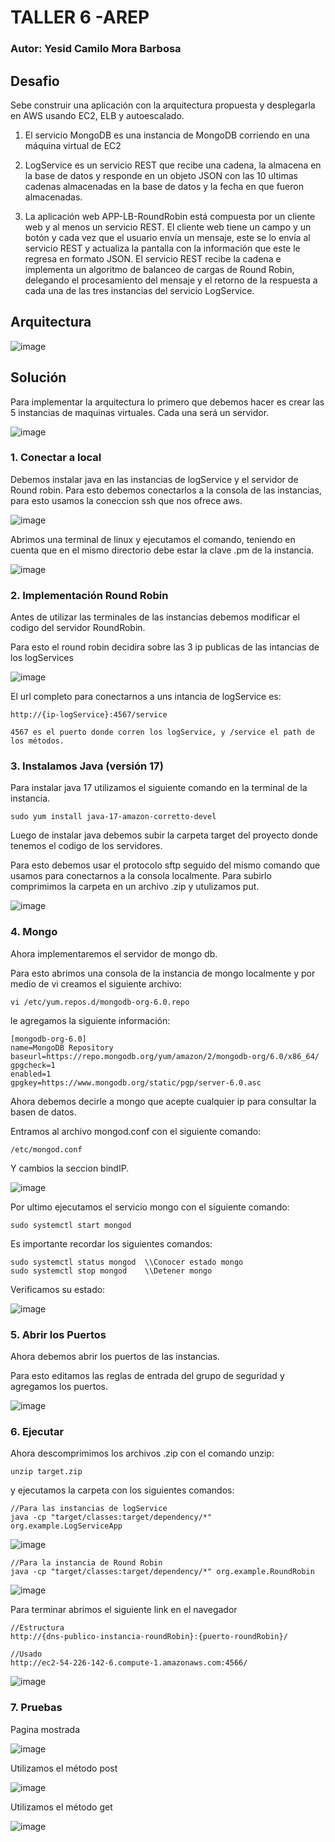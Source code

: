 # TALLER 6 -AREP

### Autor: Yesid Camilo Mora Barbosa

## Desafio

Sebe construir una aplicación con la arquitectura propuesta y desplegarla en AWS usando EC2, ELB y autoescalado.

1. El servicio MongoDB es una instancia de MongoDB corriendo en una máquina virtual de EC2

2. LogService es un servicio REST que recibe una cadena, la almacena en la base de datos y responde en un objeto JSON con las 10 ultimas cadenas almacenadas en la base de datos y la fecha en que fueron almacenadas.

3. La aplicación web APP-LB-RoundRobin está compuesta por un cliente web y al menos un servicio REST. El cliente web tiene un campo y un botón y cada vez que el usuario envía un mensaje, este se lo envía al servicio REST y actualiza la pantalla con la información que este le regresa en formato JSON. El servicio REST recibe la cadena e implementa un algoritmo de balanceo de cargas de Round Robin, delegando el procesamiento del mensaje y el retorno de la respuesta a cada una de las tres instancias del servicio LogService.

## Arquitectura

![image](https://user-images.githubusercontent.com/98135134/224865848-e436a1af-aa7b-4292-9499-107052cd90fc.png)

## Solución

Para implementar la arquitectura lo primero que debemos hacer es crear las 5 instancias de maquinas virtuales. 
Cada una será un servidor.

![image](https://user-images.githubusercontent.com/98135134/224521866-4d9279e9-17c7-47d9-9c2d-edb16867f8ce.png)

### 1. Conectar a local

Debemos instalar java en las instancias de logService y el servidor de Round robin.
Para esto debemos conectarlos a la consola de las instancias, para esto usamos la coneccion ssh que nos ofrece aws.

![image](https://user-images.githubusercontent.com/98135134/224522078-4b31bca0-c20d-4de7-95f8-27b565c00190.png)

Abrimos una terminal de linux y ejecutamos el comando, teniendo en cuenta que en el mismo directorio debe estar la clave .pm de la instancia.

![image](https://user-images.githubusercontent.com/98135134/224522087-40551feb-8157-418d-a443-ebf189d204f1.png)

### 2. Implementación Round Robin

Antes de utilizar las terminales de las instancias debemos modificar el codigo del servidor RoundRobin.

Para esto el round robin decidira sobre las 3 ip publicas de las intancias de los logServices

![image](https://user-images.githubusercontent.com/98135134/224867781-4e229b8d-8b6d-405c-b017-3b73209ba4de.png)

El url completo para conectarnos a uns intancia de logService es:

```
http://{ip-logService}:4567/service

4567 es el puerto donde corren los logService, y /service el path de los métodos.
```

### 3. Instalamos Java (versión 17)

Para instalar java 17 utilizamos el siguiente comando en la terminal de la instancia.

```
sudo yum install java-17-amazon-corretto-devel
```

Luego de instalar java debemos subir la carpeta target del proyecto donde tenemos el codigo de los servidores.

Para esto debemos usar el protocolo sftp seguido del mismo comando que usamos para conectarnos a la consola localmente.
Para subirlo comprimimos la carpeta en un archivo .zip y utulizamos put.

![image](https://user-images.githubusercontent.com/98135134/224522115-fd331fe3-d139-4e1f-b0e1-91ee475e6e54.png)


### 4. Mongo

Ahora implementaremos el servidor de mongo db.

Para esto abrimos una consola de la instancia de mongo localmente y por medio de vi creamos el siguiente archivo:

```
vi /etc/yum.repos.d/mongodb-org-6.0.repo
```

le agregamos la siguiente información:

```
[mongodb-org-6.0]
name=MongoDB Repository
baseurl=https://repo.mongodb.org/yum/amazon/2/mongodb-org/6.0/x86_64/
gpgcheck=1
enabled=1
gpgkey=https://www.mongodb.org/static/pgp/server-6.0.asc

```

Ahora debemos decirle a mongo que acepte cualquier ip para consultar la basen de datos.

Entramos al archivo mongod.conf con el siguiente comando:

```
/etc/mongod.conf
```

Y cambios la seccion bindIP.

![image](https://user-images.githubusercontent.com/98135134/224869960-4fd4b318-8d97-4f47-bcd0-7e7ad0c48a8d.png)

Por ultimo ejecutamos el servicio mongo con el siguiente comando:

```
sudo systemctl start mongod
```

Es importante recordar los siguientes comandos:

```
sudo systemctl status mongod  \\Conocer estado mongo
sudo systemctl stop mongod    \\Detener mongo
```

Verificamos su estado:

![image](https://user-images.githubusercontent.com/98135134/224521878-4e38ff17-b203-43b6-9e0a-b2829f4b4092.png)



### 5. Abrir los Puertos

Ahora debemos abrir los puertos de las instancias.

Para esto editamos las reglas de entrada del grupo de seguridad y agregamos los puertos.

![image](https://user-images.githubusercontent.com/98135134/224521994-78b04b60-bfeb-4f94-9c5a-6d4829e36830.png)


### 6. Ejecutar

Ahora descomprimimos los archivos .zip con el comando unzip:

```
unzip target.zip
```

y ejecutamos la carpeta con los siguientes comandos:

```
//Para las instancias de logService
java -cp "target/classes:target/dependency/*" org.example.LogServiceApp
```

![image](https://user-images.githubusercontent.com/98135134/224521972-c58697b7-14c2-4a84-a41d-2c085df17005.png)

```
//Para la instancia de Round Robin
java -cp "target/classes:target/dependency/*" org.example.RoundRobin
```

![image](https://user-images.githubusercontent.com/98135134/224521946-0913afa7-237d-40da-a999-99533b901d08.png)

Para terminar abrimos el siguiente link en el navegador

```
//Estructura
http://{dns-publico-instancia-roundRobin}:{puerto-roundRobin}/

//Usado
http://ec2-54-226-142-6.compute-1.amazonaws.com:4566/
```

![image](https://user-images.githubusercontent.com/98135134/224522018-f2b75d38-2ad3-48a4-bd54-24f3881863db.png)


### 7. Pruebas

Pagina mostrada

![image](https://user-images.githubusercontent.com/98135134/224522031-fe04da20-f5f4-4f79-8b1b-010769f7fb35.png)

Utilizamos el método post

![image](https://user-images.githubusercontent.com/98135134/224522038-98f689e7-e439-4ea7-8066-781f3951a91d.png)

Utilizamos el método get

![image](https://user-images.githubusercontent.com/98135134/224522050-4cbca0fa-cca4-4b89-92d7-5b6d9edd8bb4.png)
